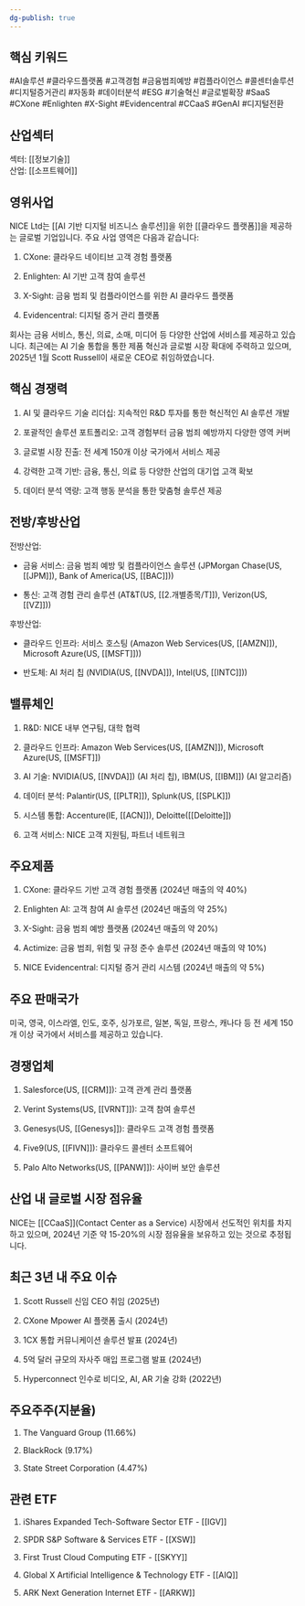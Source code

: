 ```yaml
---
dg-publish: true
---
```

## 핵심 키워드

#AI솔루션 #클라우드플랫폼 #고객경험 #금융범죄예방 #컴플라이언스 #콜센터솔루션 #디지털증거관리 #자동화 #데이터분석 #ESG #기술혁신 #글로벌확장 #SaaS #CXone #Enlighten #X-Sight #Evidencentral #CCaaS #GenAI #디지털전환

## 산업섹터

섹터: [[정보기술]]  
산업: [[소프트웨어]]

## 영위사업

NICE Ltd는 [[AI 기반 디지털 비즈니스 솔루션]]을 위한 [[클라우드 플랫폼]]을 제공하는 글로벌 기업입니다. 주요 사업 영역은 다음과 같습니다:

1. CXone: 클라우드 네이티브 고객 경험 플랫폼
    
2. Enlighten: AI 기반 고객 참여 솔루션
    
3. X-Sight: 금융 범죄 및 컴플라이언스를 위한 AI 클라우드 플랫폼
    
4. Evidencentral: 디지털 증거 관리 플랫폼
    

회사는 금융 서비스, 통신, 의료, 소매, 미디어 등 다양한 산업에 서비스를 제공하고 있습니다. 최근에는 AI 기술 통합을 통한 제품 혁신과 글로벌 시장 확대에 주력하고 있으며, 2025년 1월 Scott Russell이 새로운 CEO로 취임하였습니다.

## 핵심 경쟁력

1. AI 및 클라우드 기술 리더십: 지속적인 R&D 투자를 통한 혁신적인 AI 솔루션 개발
    
2. 포괄적인 솔루션 포트폴리오: 고객 경험부터 금융 범죄 예방까지 다양한 영역 커버
    
3. 글로벌 시장 진출: 전 세계 150개 이상 국가에서 서비스 제공
    
4. 강력한 고객 기반: 금융, 통신, 의료 등 다양한 산업의 대기업 고객 확보
    
5. 데이터 분석 역량: 고객 행동 분석을 통한 맞춤형 솔루션 제공
    

## 전방/후방산업

전방산업:

- 금융 서비스: 금융 범죄 예방 및 컴플라이언스 솔루션 (JPMorgan Chase(US, [[JPM]]), Bank of America(US, [[BAC]]))
    
- 통신: 고객 경험 관리 솔루션 (AT&T(US, [[2.개별종목/T]]), Verizon(US, [[VZ]]))
    

후방산업:

- 클라우드 인프라: 서비스 호스팅 (Amazon Web Services(US, [[AMZN]]), Microsoft Azure(US, [[MSFT]]))
    
- 반도체: AI 처리 칩 (NVIDIA(US, [[NVDA]]), Intel(US, [[INTC]]))
    

## 밸류체인

1. R&D: NICE 내부 연구팀, 대학 협력
    
2. 클라우드 인프라: Amazon Web Services(US, [[AMZN]]), Microsoft Azure(US, [[MSFT]])
    
3. AI 기술: NVIDIA(US, [[NVDA]]) (AI 처리 칩), IBM(US, [[IBM]]) (AI 알고리즘)
    
4. 데이터 분석: Palantir(US, [[PLTR]]), Splunk(US, [[SPLK]])
    
5. 시스템 통합: Accenture(IE, [[ACN]]), Deloitte([[Deloitte]])
    
6. 고객 서비스: NICE 고객 지원팀, 파트너 네트워크
    

## 주요제품

1. CXone: 클라우드 기반 고객 경험 플랫폼 (2024년 매출의 약 40%)
    
2. Enlighten AI: 고객 참여 AI 솔루션 (2024년 매출의 약 25%)
    
3. X-Sight: 금융 범죄 예방 플랫폼 (2024년 매출의 약 20%)
    
4. Actimize: 금융 범죄, 위험 및 규정 준수 솔루션 (2024년 매출의 약 10%)
    
5. NICE Evidencentral: 디지털 증거 관리 시스템 (2024년 매출의 약 5%)
    

## 주요 판매국가

미국, 영국, 이스라엘, 인도, 호주, 싱가포르, 일본, 독일, 프랑스, 캐나다 등 전 세계 150개 이상 국가에서 서비스를 제공하고 있습니다.

## 경쟁업체

1. Salesforce(US, [[CRM]]): 고객 관계 관리 플랫폼
    
2. Verint Systems(US, [[VRNT]]): 고객 참여 솔루션
    
3. Genesys(US, [[Genesys]]): 클라우드 고객 경험 플랫폼
    
4. Five9(US, [[FIVN]]): 클라우드 콜센터 소프트웨어
    
5. Palo Alto Networks(US, [[PANW]]): 사이버 보안 솔루션
    

## 산업 내 글로벌 시장 점유율

NICE는 [[CCaaS]](Contact Center as a Service) 시장에서 선도적인 위치를 차지하고 있으며, 2024년 기준 약 15-20%의 시장 점유율을 보유하고 있는 것으로 추정됩니다.

## 최근 3년 내 주요 이슈

1. Scott Russell 신임 CEO 취임 (2025년)
    
2. CXone Mpower AI 플랫폼 출시 (2024년)
    
3. 1CX 통합 커뮤니케이션 솔루션 발표 (2024년)
    
4. 5억 달러 규모의 자사주 매입 프로그램 발표 (2024년)
    
5. Hyperconnect 인수로 비디오, AI, AR 기술 강화 (2022년)
    

## 주요주주(지분율)

1. The Vanguard Group (11.66%)
    
2. BlackRock (9.17%)
    
3. State Street Corporation (4.47%)
    

## 관련 ETF

1. iShares Expanded Tech-Software Sector ETF - [[IGV]]
    
2. SPDR S&P Software & Services ETF - [[XSW]]
    
3. First Trust Cloud Computing ETF - [[SKYY]]
    
4. Global X Artificial Intelligence & Technology ETF - [[AIQ]]
    
5. ARK Next Generation Internet ETF - [[ARKW]]